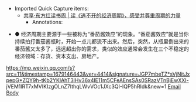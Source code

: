 - Imported Quick Capture items:
    - [共享·东方红读书周 | 读《逃不开的经济周期》，感受并尊重周期的力量](https://mp.weixin.qq.com/s?src=11&timestamp=1679146443&ver=4414&signature=JGP7mbeTZ*sVjNitJxpepG*ZQY9h-tKb2YKlAhT3lHv36x4lE11m5CFeAEnsSAs0SRazVTnBjEwXXI-jVEM1lRT7xMVIKIzgOLnZ7IthqLWvVOc1JXc3QI-IQP5hRIdk&new=1)
        - Annotations:

* ● 经济周期主要源于一些被称为“番茄酱效应”的现象。“番茄酱效应”就是当你持续拍打番茄酱瓶时，开始一点儿都流不出来。然后，突然，从瓶里倒出来的番茄酱又太多了，远远超出你的需求，类似的效应通常会发生在三个不稳定的经济领域：存货、资本支出、房地产。



https://mp.weixin.qq.com/s?src=11&timestamp=1679146443&ver=4414&signature=JGP7mbeTZ*sVjNitJxpepG*ZQY9h-tKb2YKlAhT3lHv36x4lE11m5CFeAEnsSAs0SRazVTnBjEwXXI-
jVEM1lRT7xMVIKIzgOLnZ7IthqLWvVOc1JXc3QI-IQP5hRIdk&new=1 [Email Body](https://files.todoist.com/UmMyC10mAPGkHr6ZToazl_kIWXZOTHpWc9nSPLNVJNy8Lkq4f-_8oCrfJ-npK3bf/by/21878347/as/file.html)
